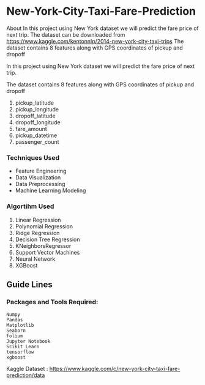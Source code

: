 # New-York-City-Taxi-Fare-Prediction
About In this project using New York dataset we will predict the fare price of next trip. The dataset can be downloaded from https://www.kaggle.com/kentonnlp/2014-new-york-city-taxi-trips The dataset contains 8 features along with GPS coordinates of pickup and dropoff

In this project using New York dataset we will predict the fare price of next trip.

The dataset contains 8 features along with GPS coordinates of pickup and dropoff

1. pickup_latitude
2. pickup_longitude
3. dropoff_latitude
4. dropoff_longitude
5. fare_amount
6. pickup_datetime
7. passenger_count

### Techniques Used

- Feature Engineering
- Data Visualization
- Data Preprocessing
- Machine Learning Modeling

### Algortihm Used

1. Linear Regression
2. Polynomial Regression
3. Ridge Regression
4. Decision Tree Regression
5. KNeighborsRegressor
6. Support Vector Machines
7. Neural Network
8. XGBoost

## Guide Lines 
### Packages and Tools Required:
```
Numpy
Pandas 
Matplotlib
Seaborn
folium
Jupyter Notebook
Scikit Learn
tensorflow
xgboost
```



Kaggle Dataset : https://www.kaggle.com/c/new-york-city-taxi-fare-prediction/data
